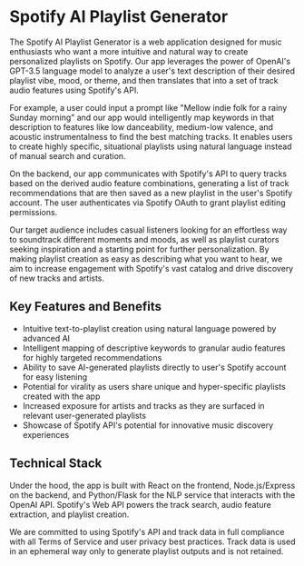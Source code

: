 # Spotify AI Playlist Generator

The Spotify AI Playlist Generator is a web application designed for music enthusiasts who want a more intuitive and natural way to create personalized playlists on Spotify. Our app leverages the power of OpenAI's GPT-3.5 language model to analyze a user's text description of their desired playlist vibe, mood, or theme, and then translates that into a set of track audio features using Spotify's API.

For example, a user could input a prompt like "Mellow indie folk for a rainy Sunday morning" and our app would intelligently map keywords in that description to features like low danceability, medium-low valence, and acoustic instrumentalness to find the best matching tracks. It enables users to create highly specific, situational playlists using natural language instead of manual search and curation.

On the backend, our app communicates with Spotify's API to query tracks based on the derived audio feature combinations, generating a list of track recommendations that are then saved as a new playlist in the user's Spotify account. The user authenticates via Spotify OAuth to grant playlist editing permissions.

Our target audience includes casual listeners looking for an effortless way to soundtrack different moments and moods, as well as playlist curators seeking inspiration and a starting point for further personalization. By making playlist creation as easy as describing what you want to hear, we aim to increase engagement with Spotify's vast catalog and drive discovery of new tracks and artists.

## Key Features and Benefits

- Intuitive text-to-playlist creation using natural language powered by advanced AI 
- Intelligent mapping of descriptive keywords to granular audio features for highly targeted recommendations
- Ability to save AI-generated playlists directly to user's Spotify account for easy listening
- Potential for virality as users share unique and hyper-specific playlists created with the app
- Increased exposure for artists and tracks as they are surfaced in relevant user-generated playlists
- Showcase of Spotify API's potential for innovative music discovery experiences

## Technical Stack

Under the hood, the app is built with React on the frontend, Node.js/Express on the backend, and Python/Flask for the NLP service that interacts with the OpenAI API. Spotify's Web API powers the track search, audio feature extraction, and playlist creation.

We are committed to using Spotify's API and track data in full compliance with all Terms of Service and user privacy best practices. Track data is used in an ephemeral way only to generate playlist outputs and is not retained.